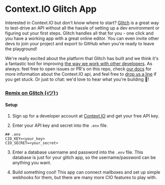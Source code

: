 Context.IO Glitch App
=========================

Interested in Context.IO but don't know where to start? [Glitch](https://glitch.com/) is a great way to test-drive an API without all the hassle of setting up a dev environment or figuring out your first steps. Glitch handles all that for you - one click and you have a working app with a great online editor. You can even invite other devs to join your project and export to GitHub when you're ready to leave the playground!

We're really excited about the platform that Glitch has built and we think it's a fantastic tool for improving [the way we work with other developers](https://medium.com/glitch/glitch-for-your-api-3be38a5798ee). As always: feel free to open issues or PR's on this repo, check [our docs](https://docs.context.io/) for more information about the Context.IO api, and feel free to [drop us a line](http://support.context.io/) if you get stuck. Or just to chat: we'd love to hear what you're building 💞!

### [Remix on Glitch (งツ)ว](https://glitch.com/edit/#!/import/github/contextio/glitch)

#### Setup
1. Sign up for a developer account at [Context.IO](https://context.io/#signup) and get your free API key.

2. Enter your API key and secret into the `.env` file.
```
## .env
CIO_KEY=<your_key>
CIO_SECRET=<your_secret>
```

3. Enter a database username and password into the `.env` file. This database is just for your glitch app, so the username/password can be anything you want.

4. Build something cool! This app can connect mailboxes and set up simple webhooks for them, but there are many more CIO features to play with.
